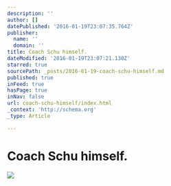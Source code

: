 ```yaml
---
description: ''
author: []
datePublished: '2016-01-19T23:07:35.764Z'
publisher:
  name: ''
  domain: ''
title: Coach Schu himself.
dateModified: '2016-01-19T23:07:21.130Z'
starred: true
sourcePath: _posts/2016-01-19-coach-schu-himself.md
published: true
inFeed: true
hasPage: true
inNav: false
url: coach-schu-himself/index.html
_context: 'http://schema.org'
_type: Article

---
```

# Coach Schu himself.
![](https://the-grid-user-content.s3-us-west-2.amazonaws.com/04c7d9b1-b392-45c2-9e84-434fdd91c8fe.png)